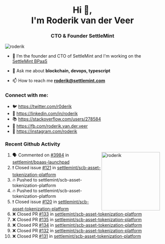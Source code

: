 <h1 align="center">Hi 👋,<br/> I'm Roderik van der Veer</h1>
<h3 align="center">CTO & Founder SettleMint</h3>

<p align="left"> <img src="https://komarev.com/ghpvc/?username=roderik" alt="roderik" /> </p>

- 🔭 I’m the founder and CTO of SettleMint and I'm working on the [SettleMint BPaaS](https://settlemint.com)

- 💬 Ask me about **blockchain, devops, typescript**

- 📫 How to reach me **roderik@settlemint.com**



### Connect with me:

- 🐦 https://twitter.com/r0derik
- 🏢 https://linkedin.com/in/roderik
- 📚 https://stackoverflow.com/users/278584
- 🙊 https://fb.com/roderik.van.der.veer
- 📸 https://instagram.com/roderik

### Recent Github Activity
<img src="https://github-readme-stats.vercel.app/api?username=roderik&show_icons=true&count_private=true" alt="roderik" align="right" height="190" />

<!--START_SECTION:activity-->
1. 🗣 Commented on [#3984](https://github.com/settlemint/bpaas-launchpad/issues/3984) in [settlemint/bpaas-launchpad](https://github.com/settlemint/bpaas-launchpad)
2. ❗️ Closed issue [#121](https://github.com/settlemint/scb-asset-tokenization-platform/issues/121) in [settlemint/scb-asset-tokenization-platform](https://github.com/settlemint/scb-asset-tokenization-platform)
3. 🔥 Pushed to settlemint/scb-asset-tokenization-platform
4. 🔥 Pushed to settlemint/scb-asset-tokenization-platform
5. ❗️ Closed issue [#120](https://github.com/settlemint/scb-asset-tokenization-platform/issues/120) in [settlemint/scb-asset-tokenization-platform](https://github.com/settlemint/scb-asset-tokenization-platform)
6. ❌ Closed PR [#133](https://github.com/settlemint/scb-asset-tokenization-platform/pull/133) in [settlemint/scb-asset-tokenization-platform](https://github.com/settlemint/scb-asset-tokenization-platform)
7. ❌ Closed PR [#135](https://github.com/settlemint/scb-asset-tokenization-platform/pull/135) in [settlemint/scb-asset-tokenization-platform](https://github.com/settlemint/scb-asset-tokenization-platform)
8. ❌ Closed PR [#134](https://github.com/settlemint/scb-asset-tokenization-platform/pull/134) in [settlemint/scb-asset-tokenization-platform](https://github.com/settlemint/scb-asset-tokenization-platform)
9. ❌ Closed PR [#132](https://github.com/settlemint/scb-asset-tokenization-platform/pull/132) in [settlemint/scb-asset-tokenization-platform](https://github.com/settlemint/scb-asset-tokenization-platform)
10. ❌ Closed PR [#131](https://github.com/settlemint/scb-asset-tokenization-platform/pull/131) in [settlemint/scb-asset-tokenization-platform](https://github.com/settlemint/scb-asset-tokenization-platform)
<!--END_SECTION:activity-->
